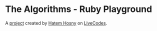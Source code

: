 # The Algorithms - Ruby Playground
A [project](https://livecodes.io/?x=https://github.com/hatemhosny/thealgorithms-ruby/tree/gh-pages/src) created by [Hatem Hosny](https://github.com/hatemhosny) on [LiveCodes](https://livecodes.io).